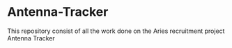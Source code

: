 # Antenna-Tracker
This repository consist of all the work done on the Aries recruitment project Antenna Tracker
